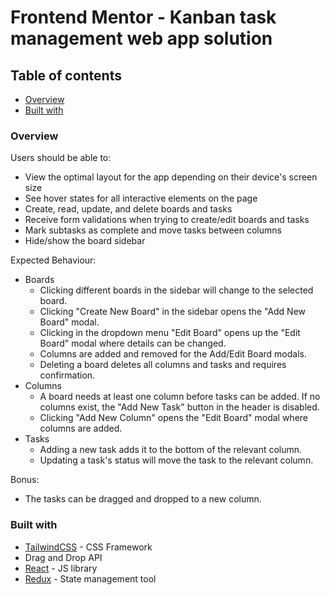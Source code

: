 # Frontend Mentor - Kanban task management web app solution

## Table of contents

- [Overview](#overview)
- [Built with](#built-with)

### Overview

Users should be able to:

- View the optimal layout for the app depending on their device's screen size
- See hover states for all interactive elements on the page
- Create, read, update, and delete boards and tasks
- Receive form validations when trying to create/edit boards and tasks
- Mark subtasks as complete and move tasks between columns
- Hide/show the board sidebar

Expected Behaviour:

- Boards
  - Clicking different boards in the sidebar will change to the selected board.
  - Clicking "Create New Board" in the sidebar opens the "Add New Board" modal.
  - Clicking in the dropdown menu "Edit Board" opens up the "Edit Board" modal where details can be changed.
  - Columns are added and removed for the Add/Edit Board modals.
  - Deleting a board deletes all columns and tasks and requires confirmation.
- Columns
  - A board needs at least one column before tasks can be added. If no columns exist, the "Add New Task" button in the header is disabled.
  - Clicking "Add New Column" opens the "Edit Board" modal where columns are added.
- Tasks
  - Adding a new task adds it to the bottom of the relevant column.
  - Updating a task's status will move the task to the relevant column.

Bonus:

- The tasks can be dragged and dropped to a new column.

### Built with

- [TailwindCSS](https://tailwindcss.com/) - CSS Framework
- Drag and Drop API
- [React](https://reactjs.org/) - JS library
- [Redux](https://redux.js.org/) - State management tool


